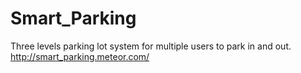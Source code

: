 # Smart_Parking
Three levels parking lot system for multiple users to park in and out.
http://smart_parking.meteor.com/
